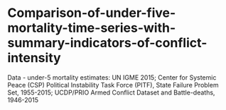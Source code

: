 # Comparison-of-under-five-mortality-time-series-with-summary-indicators-of-conflict-intensity
Data - under-5 mortality estimates: UN IGME 2015; Center for Systemic Peace (CSP) Political Instability Task Force (PITF), State Failure Problem Set, 1955-2015; UCDP/PRIO Armed Conflict Dataset and Battle-deaths, 1946-2015
